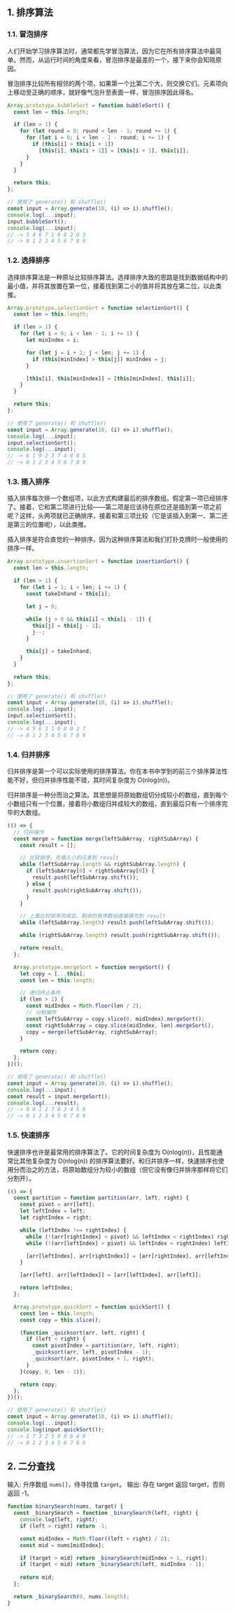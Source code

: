 ## 1. 排序算法

### 1.1. 冒泡排序

人们开始学习排序算法时，通常都先学冒泡算法，因为它在所有排序算法中最简单。然而，从运行时间的角度来看，冒泡排序是最差的一个，接下来你会知晓原因。

冒泡排序比较所有相邻的两个项，如果第一个比第二个大，则交换它们。元素项向上移动至正确的顺序，就好像气泡升至表面一样，冒泡排序因此得名。

```javascript
Array.prototype.bubbleSort = function bubbleSort() {
  const len = this.length;

  if (len > 1) {
    for (let round = 0; round < len - 1; round += 1) {
      for (let i = 0; i < len - 1 - round; i += 1) {
        if (this[i] > this[i + 1])
          [this[i], this[i + 1]] = [this[i + 1], this[i]];
      }
    }
  }

  return this;
};
```

```javascript
// 使用了 generate() 和 shuffle()
const input = Array.generate(10, (i) => i).shuffle();
console.log(...input);
input.bubbleSort();
console.log(...input);
// -> 5 4 6 7 1 9 8 2 0 3
// -> 0 1 2 3 4 5 6 7 8 9
```

### 1.2. 选择排序

选择排序算法是一种原址比较排序算法。选择排序大致的思路是找到数据结构中的最小值，并将其放置在第一位，接着找到第二小的值并将其放在第二位，以此类推。

```javascript
Array.prototype.selectionSort = function selectionSort() {
  const len = this.length;

  if (len > 1) {
    for (let i = 0; i < len - 1; i += 1) {
      let minIndex = i;

      for (let j = i + 1; j < len; j += 1) {
        if (this[minIndex] > this[j]) minIndex = j;
      }

      [this[i], this[minIndex]] = [this[minIndex], this[i]];
    }
  }

  return this;
};
```

```javascript
// 使用了 generate() 和 shuffle()
const input = Array.generate(10, (i) => i).shuffle();
console.log(...input);
input.selectionSort();
console.log(...input);
// -> 6 1 9 2 3 7 4 8 0 5
// -> 0 1 2 3 4 5 6 7 8 9
```

### 1.3. 插入排序

插入排序每次排一个数组项，以此方式构建最后的排序数组。假定第一项已经排序了。接着，它和第二项进行比较——第二项是应该待在原位还是插到第一项之前呢？这样，头两项就已正确排序，接着和第三项比较（它是该插入到第一、第二还是第三的位置呢），以此类推。

插入排序是符合直觉的一种排序，因为这种排序算法和我们打扑克牌时一般使用的排序一样。

```javascript
Array.prototype.insertionSort = function insertionSort() {
  const len = this.length;

  if (len > 1) {
    for (let i = 1; i < len; i += 1) {
      const takeInhand = this[i];

      let j = 0;

      while (j > 0 && this[i] < this[i - 1]) {
        this[j] = this[j - 1];
        j--;
      }

      this[j] = takeInhand;
    }
  }

  return this;
};
```

```javascript
// 使用了 generate() 和 shuffle()
const input = Array.generate(10, (i) => i).shuffle();
console.log(...input);
input.selectionSort();
console.log(...input);
// -> 4 5 6 3 1 9 8 0 2 7
// -> 0 1 2 3 4 5 6 7 8 9
```

### 1.4. 归并排序

归并排序是第一个可以实际使用的排序算法。你在本书中学到的前三个排序算法性能不好，但归并排序性能不错，其时间复杂度为 O(nlog(n))。

归并排序是一种分而治之算法。其思想是将原始数组切分成较小的数组，直到每个小数组只有一个位置，接着将小数组归并成较大的数组，直到最后只有一个排序完毕的大数组。

```javascript
(() => {
  // 归并操作
  const merge = function merge(leftSubArray, rightSubArray) {
    const result = [];

    // 比较排序，先填入小的元素到 result
    while (leftSubArray.length && rightSubArray.length) {
      if (leftSubArray[0] < rightSubArray[0]) {
        result.push(leftSubArray.shift());
      } else {
        result.push(rightSubArray.shift());
      }
    }

    // 上面比较排序完成后，剩余的有序数组直接填充到 result
    while (leftSubArray.length) result.push(leftSubArray.shift());

    while (rightSubArray.length) result.push(rightSubArray.shift());

    return result;
  };

  Array.prototype.mergeSort = function mergeSort() {
    let copy = [...this];
    const len = this.length;

    // 递归终止条件
    if (len > 1) {
      const midIndex = Math.floor(len / 2);
      // 分割操作
      const leftSubArray = copy.slice(0, midIndex).mergeSort();
      const rightSubArray = copy.slice(midIndex, len).mergeSort();
      copy = merge(leftSubArray, rightSubArray);
    }

    return copy;
  };
})();
```

```javascript
// 使用了 generate() 和 shuffle()
const input = Array.generate(10, (i) => i).shuffle();
console.log(...input);
const result = input.mergeSort();
console.log(...result);
// -> 0 9 1 2 7 8 3 4 5 6
// -> 0 1 2 3 4 5 6 7 8 9
```

### 1.5. 快速排序

快速排序也许是最常用的排序算法了。它的时间复杂度为 O(nlog(n))，且性能通常比其他复杂度为 O(nlog(n)) 的排序算法要好。和归并排序一样，快速排序也使用分而治之的方法，将原始数组分为较小的数组（但它没有像归并排序那样将它们分割开）。

```javascript
(() => {
  const partition = function partition(arr, left, right) {
    const pivot = arr[left];
    let leftIndex = left;
    let rightIndex = right;

    while (leftIndex !== rightIndex) {
      while (!(arr[rightIndex] < pivot) && leftIndex < rightIndex) rightIndex--;
      while (!(arr[leftIndex] > pivot) && leftIndex < rightIndex) leftIndex++;

      [arr[leftIndex], arr[rightIndex]] = [arr[rightIndex], arr[leftIndex]];
    }

    [arr[left], arr[leftIndex]] = [arr[leftIndex], arr[left]];

    return leftIndex;
  };

  Array.prototype.quickSort = function quickSort() {
    const len = this.length;
    const copy = this.slice();

    (function _quicksort(arr, left, right) {
      if (left < right) {
        const pivotIndex = partition(arr, left, right);
        _quicksort(arr, left, pivotIndex - 1);
        _quicksort(arr, pivotIndex + 1, right);
      }
    }(copy, 0, len - 1));

    return copy;
  };
})();
```

```javascript
// 使用了 generate() 和 shuffle()
const input = Array.generate(10, (i) => i).shuffle();
console.log(...input);
console.log(input.quickSort());
// -> 1 7 3 2 5 9 8 6 4 0
// -> 0 1 2 3 4 5 6 7 8 9
```

## 2. 二分查找

输入: 升序数组 `nums[]`，待寻找值 `target`。
输出: 存在 target 返回 target，否则返回 -1。

```javascript
function binarySearch(nums, target) {
  const _binarySearch = function _binarySearch(left, right) {
    console.log(left, right);
    if (left > right) return -1;

    const midIndex = Math.floor((left + right) / 2);
    const mid = nums[midIndex];

    if (target > mid) return _binarySearch(midIndex + 1, right);
    if (target < mid) return _binarySearch(left, midIndex - 1);
 
    return mid;
  };

  return _binarySearch(0, nums.length);
}
```


